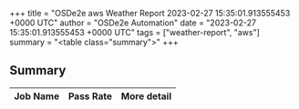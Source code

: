 +++
title = "OSDe2e aws Weather Report 2023-02-27 15:35:01.913555453 +0000 UTC"
author = "OSDe2e Automation"
date = "2023-02-27 15:35:01.913555453 +0000 UTC"
tags = ["weather-report", "aws"]
summary = "<table class=\"summary\"></table>"
+++
## Summary

| Job Name | Pass Rate | More detail |
|----------|-----------|-------------|




